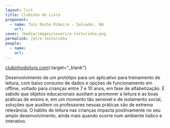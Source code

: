 ```yaml
---
layout: list
title: Clubinho do Livro
proponent:
  - name: Taís Rocha Ribeiro - Salvador, BA
    url: 
cover: /media/images/covers/e-leiturinha.png
permalink: /pt/e-leiturinha
people:
  - name: 
    url: 
---
```



[clubinhodolivro.com](https://clubinhodolivro.com/){:target="_blank"}
  
  
Desenvolvimento de um protótipo para um aplicativo para treinamento de leitura, com baixo consumo de dados e opções de funcionamento em offline, voltado para crianças entre 7 e 10 anos, em fase de alfabetização. 
É sabido que objetos educacionais auxiliam a promover a leitura e as boas práticas de ensino e, em um momento tão sensível e de isolamento social, soluções que auxiliem os professores nessas práticas são de extrema relevância. O hábito de leitura nas crianças impacta positivamente no seu amplo desenvolvimento, ainda mais quando ocorre num ambiente lúdico e interativo.  
